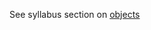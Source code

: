 See syllabus section on [objects](https://codeyourfuture.github.io/syllabus-master/js-core-2/week-07/lesson.html#objects)
